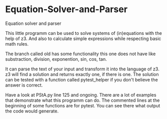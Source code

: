 # Equation-Solver-and-Parser
Equation solver and parser

This little programm can be used to solve systems of (in)equations with the help of z3. And also to calculate simple expressions while respecting basic math rules.

The branch called old has some functionality this one does not have like substraction, division, exponention, sin, cos, tan.

It can parse the text of your input and transform it into the language of z3.
z3 will find a solution and returns exactly one, if there is one.
The solution can be tested with a function called pytest_helper if you don't believe the answer is correct.

Have a look at PStA.py line 125 and ongoing. There are a lot of examples that demonstrate what this programm can do. 
The commented lines at the beginning of some functions are for pytest. You can see there what output the code would generate.
